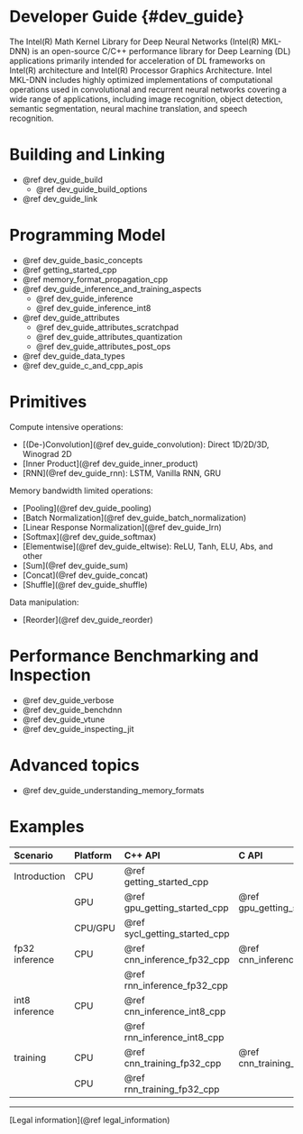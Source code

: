 Developer Guide {#dev_guide}
============================

The Intel(R) Math Kernel Library for Deep Neural Networks (Intel(R) MKL-DNN)
is an open-source C/C++ performance library for Deep Learning (DL)
applications primarily intended for acceleration of DL frameworks on Intel(R)
architecture and Intel(R) Processor Graphics Architecture. Intel MKL-DNN
includes highly optimized implementations of computational operations used in
convolutional and recurrent neural networks covering a wide range of
applications, including image recognition, object detection, semantic
segmentation, neural machine translation, and speech recognition.

# Building and Linking

 * @ref dev_guide_build
    * @ref dev_guide_build_options
 * @ref dev_guide_link

# Programming Model

 * @ref dev_guide_basic_concepts
 * @ref getting_started_cpp
 * @ref memory_format_propagation_cpp
 * @ref dev_guide_inference_and_training_aspects
   * @ref dev_guide_inference
   * @ref dev_guide_inference_int8
 * @ref dev_guide_attributes
   * @ref dev_guide_attributes_scratchpad
   * @ref dev_guide_attributes_quantization
   * @ref dev_guide_attributes_post_ops
 * @ref dev_guide_data_types
 * @ref dev_guide_c_and_cpp_apis


# Primitives

Compute intensive operations:
 * [(De-)Convolution](@ref dev_guide_convolution): Direct 1D/2D/3D, Winograd 2D
 * [Inner Product](@ref dev_guide_inner_product)
 * [RNN](@ref dev_guide_rnn): LSTM, Vanilla RNN, GRU

Memory bandwidth limited operations:
 * [Pooling](@ref dev_guide_pooling)
 * [Batch Normalization](@ref dev_guide_batch_normalization)
 * [Linear Response Normalization](@ref dev_guide_lrn)
 * [Softmax](@ref dev_guide_softmax)
 * [Elementwise](@ref dev_guide_eltwise): ReLU, Tanh, ELU, Abs, and other
 * [Sum](@ref dev_guide_sum)
 * [Concat](@ref dev_guide_concat)
 * [Shuffle](@ref dev_guide_shuffle)

Data manipulation:
 * [Reorder](@ref dev_guide_reorder)


# Performance Benchmarking and Inspection

 * @ref dev_guide_verbose
 * @ref dev_guide_benchdnn
 * @ref dev_guide_vtune
 * @ref dev_guide_inspecting_jit

# Advanced topics

 * @ref dev_guide_understanding_memory_formats

# Examples

| Scenario           | Platform | C++ API                      | C API                      |
| :----              | :---     | :----                        | :---                       |
| Introduction       | CPU      | @ref getting_started_cpp     |                            |
|                    | GPU      | @ref gpu_getting_started_cpp | @ref gpu_getting_started_c |
|                    | CPU/GPU  | @ref sycl_getting_started_cpp|                            |
| fp32 inference     | CPU      | @ref cnn_inference_fp32_cpp  | @ref cnn_inference_fp32_c  |
|                    |          | @ref rnn_inference_fp32_cpp  |                            |
| int8 inference     | CPU      | @ref cnn_inference_int8_cpp  |                            |
|                    |          | @ref rnn_inference_int8_cpp  |                            |
| training           | CPU      | @ref cnn_training_fp32_cpp   | @ref cnn_training_fp32_c   |
|                    | CPU      | @ref rnn_training_fp32_cpp   |                            |

--------

[Legal information](@ref legal_information)
